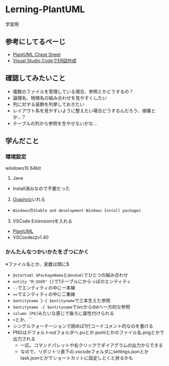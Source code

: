 # Lerning-PlantUML
学習用

## 参考にしてるぺーじ

- [PlantUML Cheat Sheet](https://qiita.com/ogomr/items/0b5c4de7f38fd1482a48)
- [Visual Studio CodeでER図作成](https://qiita.com/kazuho39/items/99ed95efdcf3444b02a0)

## 確認してみたいこと

- 複数のファイルを管理している場合、参照とかどうするの？
- 論理名、物理名の組み合わせを見やすくしたい
- 列に対する装飾を列挙しておきたい
- レイアウト系を見やすいように整えたい場合どうするんだろう、順番とか…？
- テーブルの列から参照を生やせないかな…

## 学んだこと

### 環境設定

windows10 64bit

1. Java
  - Install済みなので不要だった
2. [Graphviz](http://www.graphviz.org/)いれる
  - `Windows`の`Stable and development Windows Install packages`
3. VSCode Extensionsを入れる
  - [PlantUML](https://marketplace.visualstudio.com/items?itemName=jebbs.plantuml)
  - VSCoodeはv1.40

### かんたんなつかいかたをざつにかく

※ファイル名とか、変数は頭に$

- `@startuml $PackageName`と`@enduml`でひとつの組み合わせ
- `entity "M_USER" {}`で1テーブルにからっぽのエンティティ
- `--`でエンティティの中に一本線
- `==`でエンティティの中に二重線
- `$entityname }-{ $entityname`で三本生えた参照
- `$entityname -{ $entityname`でsrcからdstへ一方的な参照
- `column [PK]`みたいな感じで後ろに属性付けられる
- `+`とか、``
- シングルクォーテーションで囲めば1行コードコメント的なのを書ける
- PNGはデフォルトoutフォルダへ.puとか.pumlとかのファイル名.pngとかで出力される
  - 一応、コマンドパレットや右クリックでダイアグラムの出力からできる
  - なので、リポジトリ直下の.vscodeフォルダにsettings.jsonとかtask.jsonとかでショートカットに設定しとくと捗るかも

